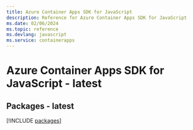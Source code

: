 ```yaml
---
title: Azure Container Apps SDK for JavaScript
description: Reference for Azure Container Apps SDK for JavaScript
ms.date: 02/06/2024
ms.topic: reference
ms.devlang: javascript
ms.service: containerapps
---
```

# Azure Container Apps SDK for JavaScript - latest
## Packages - latest
[!INCLUDE [packages](container-apps-index.md)]